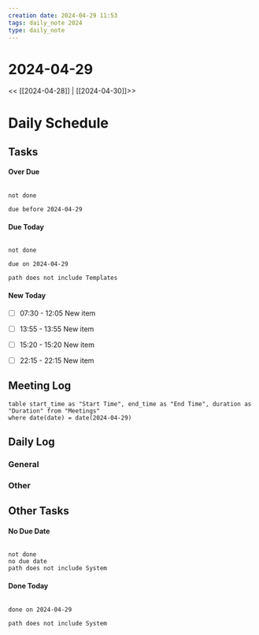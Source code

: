```yaml
---
creation date: 2024-04-29 11:53
tags: daily_note 2024
type: daily_note
---
```

# 2024-04-29
<< [[2024-04-28]] | [[2024-04-30]]>>

# Daily Schedule

## Tasks

#### Over Due
```tasks

not done

due before 2024-04-29

```

#### Due Today
```tasks

not done

due on 2024-04-29

path does not include Templates

```

#### New Today
- [ ] 07:30 - 12:05 New item
- [ ] 13:55 - 13:55 New item
- [ ] 15:20 - 15:20 New item
- [ ] 22:15 - 22:15 New item



## Meeting Log

```dataview
table start_time as "Start Time", end_time as "End Time", duration as "Duration" from "Meetings"
where date(date) = date(2024-04-29)
```
## Daily Log

### General



### Other




## Other Tasks

#### No Due Date
```tasks

not done
no due date
path does not include System

```

#### Done Today

```tasks

done on 2024-04-29

path does not include System

```
